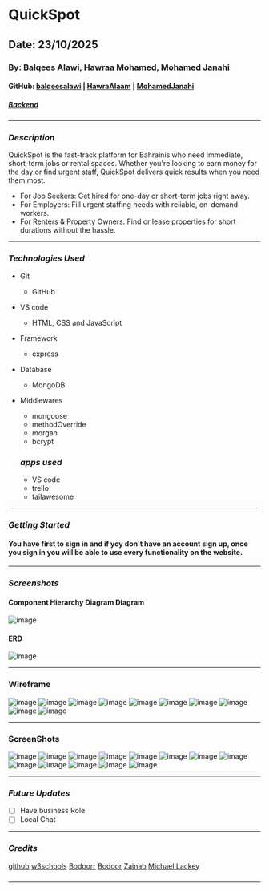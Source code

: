 # QuickSpot

## Date: 23/10/2025

### By: Balqees Alawi, Hawraa Mohamed, Mohamed Janahi

#### GitHub: [balqeesalawi](https://github.com/balqeesalawi) | [HawraAlaam](https://github.com/HawraAlaam) | [MohamedJanahi](https://github.com/Mohamed-Janahi)

##### [Backend](https://github.com/HawraAlaam/QuickSpot_backend/)
---

### **_Description_**

QuickSpot is the fast-track platform for Bahrainis who need immediate, short-term jobs or rental spaces. Whether you're looking to earn money for the day or find urgent staff, QuickSpot delivers quick results when you need them most.
  - For Job Seekers: Get hired for one-day or short-term jobs right away.
  - For Employers: Fill urgent staffing needs with reliable, on-demand workers.
  - For Renters & Property Owners: Find or lease properties for short durations without the hassle.

---

### **_Technologies Used_**

- Git
  - GitHub
- VS code
  - HTML, CSS and JavaScript
- Framework
  - express
- Database
  - MongoDB
- Middlewares
  - mongoose
  - methodOverride
  - morgan
  - bcrypt

  ### **_apps used_**

  - VS code
  - trello
  - tailawesome

---

### **_Getting Started_**

#### You have first to sign in and if yoy don't have an account sign up, once you sign in you will be able to use every functionality on the website.

---

### **_Screenshots_**

#### Component Hierarchy Diagram Diagram
![image](./images/BlankDiagram.png)

#### ERD
![image](./images/ERD.png)

---
### Wireframe

![image](./images/page1.png)
![image](./images/page2.png)
![image](./images/page3.png)
![image](./images/page4.png)
![image](./images/page5.png)
![image](./images/page6.png)
![image](./images/page7.png)
![image](./images/page8.png)
![image](./images/page9.png)
![image](./images/page10.png)

---
### ScreenShots
![image](./images/welcome.png)
![image](./images/register.png)
![image](./images/signin.png)
![image](./images/home.png)
![image](./images/jobList.png)
![image](./images/jobDetails.png)
![image](./images/addJob.png)
![image](./images/placeList.png)
![image](./images/placeDetail.png)
![image](./images/profile.png)
![image](./images/editProfile.png)
![image](./images/booking.png)
![image](./images/complete.png)

---
### **_Future Updates_**

- [ ] Have business Role
- [ ] Local Chat

---

### **_Credits_**

[github](https://github.com/SEB-X-Bahrain/class_wiki)
[w3schools](https://www.w3schools.com/)
[Bodoorr](https://github.com/Bodoorr)
[Bodoor](https://github.com/Bodoorr)
[Zainab](https://github.com/Zeynp62)
[Michael Lackey](https://github.com/NobodysLackey)

#####

---

